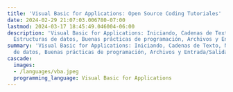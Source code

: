 ```yaml
---
title: 'Visual Basic for Applications: Open Source Coding Tutoriales'
date: 2024-02-29 21:07:03.006780-07:00
lastmod: 2024-03-17 18:45:49.046004-06:00
description: 'Visual Basic for Applications: Iniciando, Cadenas de Texto, Números,
  Estructuras de datos, Buenas prácticas de programación, Archivos y Entrada/Salida,…'
summary: 'Visual Basic for Applications: Iniciando, Cadenas de Texto, Números, Estructuras
  de datos, Buenas prácticas de programación, Archivos y Entrada/Salida,…'
cascade:
  images:
  - /languages/vba.jpeg
  programming_language: Visual Basic for Applications
---
```

